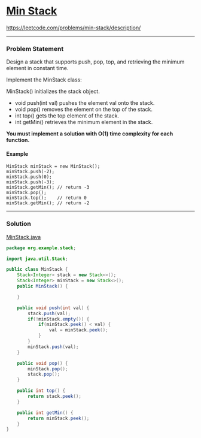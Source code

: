 # [Min Stack](https://leetcode.com/problems/min-stack/description/)
https://leetcode.com/problems/min-stack/description/

<hr />

### Problem Statement
Design a stack that supports push, pop, top, and retrieving the minimum element in constant time.

Implement the MinStack class:

MinStack() initializes the stack object.
- void push(int val) pushes the element val onto the stack.
- void pop() removes the element on the top of the stack.
- int top() gets the top element of the stack.
- int getMin() retrieves the minimum element in the stack.

**You must implement a solution with O(1) time complexity for each function.**

#### Example
```
MinStack minStack = new MinStack();
minStack.push(-2);
minStack.push(0);
minStack.push(-3);
minStack.getMin(); // return -3
minStack.pop();
minStack.top();    // return 0
minStack.getMin(); // return -2
```
<hr />

### Solution
[MinStack.java](../../src/main/java/org/example/stack/MinStack.java)  
```java
package org.example.stack;

import java.util.Stack;

public class MinStack {
    Stack<Integer> stack = new Stack<>();
    Stack<Integer> minStack = new Stack<>();
    public MinStack() {

    }

    public void push(int val) {
        stack.push(val);
        if(!minStack.empty()) {
            if(minStack.peek() < val) {
                val = minStack.peek();
            }
        }
        minStack.push(val);
    }

    public void pop() {
        minStack.pop();
        stack.pop();
    }

    public int top() {
        return stack.peek();
    }

    public int getMin() {
        return minStack.peek();
    }
}

```